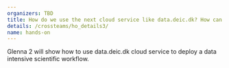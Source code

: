```yaml
---
organizers: TBD
title: How do we use the next cloud service like data.deic.dk? How can you find and deploy a scientific workflow in the cloud? 
details: /crossteams/ho_details3/
name: hands-on
---
```


Glenna 2 will show how to use data.deic.dk cloud service to deploy a data intensive scientific workflow. 
